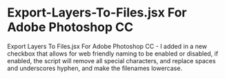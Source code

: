 Export-Layers-To-Files.jsx For Adobe Photoshop CC
==========================

Export Layers To Files.jsx For Adobe Photoshop CC - I added in a new checkbox that allows for web friendly naming to be enabled or disabled, if enabled, the script will remove all special characters, and replace spaces and underscores hyphen, and make the filenames lowercase.
